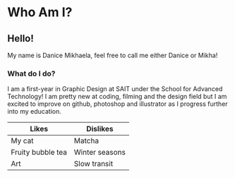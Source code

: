 <h1> Who Am I? </h1>
<h2> Hello! </h2>
<p>My name is Danice Mikhaela, feel free to call me either Danice or Mikha!</p>

<h3> What do I do? </h3>
<p>I am a first-year in Graphic Design at SAIT under the School for Advanced Technology! I am pretty new at coding, filming and the design field but I am excited to improve on github, photoshop and illustrator as I progress further into my education.</p>


| Likes | Dislikes |
| ----------- | ----------- |
| My cat | Matcha |
| Fruity bubble tea | Winter seasons |
| Art | Slow transit |
